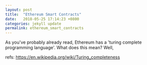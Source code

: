 ```yaml
---
layout: post
title:  "Ethereum Smart Contracts"
date:   2018-05-25 17:14:23 +0800
categories: jekyll update
permalink: ethereum_smart_contracts
---
```


As you've probably already read, Ethereum has a 'turing complete programming language'.  What does this mean?  Well, 



refs:
https://en.wikipedia.org/wiki/Turing_completeness